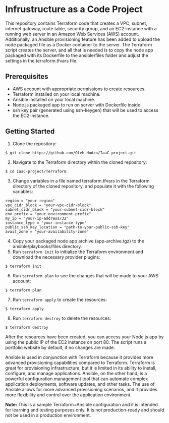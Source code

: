 # Infrustructure as a Code Project

This repository contains Terraform code that creates a VPC, subnet, internet gateway, route table, security group, and an EC2 instance with a running web server in an Amazon Web Services (AWS) account. Additionally, an Ansible provisioning feature has been added to upload the node packaged file as a Docker container to the server. The Terraform script creates the server, and all that is needed is to copy the node app packaged with its Dockerfile to the ansible/files folder and adjust the settings in the terraform.tfvars file.

## Prerequisites

- AWS account with appropriate permissions to create resources.
- Terraform installed on your local machine.
- Ansible installed on your local machine.
- Node.js packaged app to run on server with Dockerfile inside
- ssh key pair (generated using ssh-keygen) that will be used to access the EC2 instance.

## Getting Started

1. Clone the repository:
```
$ git clone https://github.com/Oleh-Hudzo/IaaC-project.git
```
2. Navigate to the Terraform directory within the cloned repository:
```
$ cd IaaC-project/Terraform
```
3. Change variables in a file named terraform.tfvars in the Terraform directory of the cloned repository, and populate it with the following variables:
```
region = "your-region"
vpc_cidr_block = "your-vpc-cidr-block"
subnet_cidr_block = "your-subnet-cidr-block"
env_prefix = "your-environment-prefix"
my_ip = "your-ip-address/32"
instance_type = "your-instance-type"
public_ssh_key_location = "path-to-your-public-ssh-key"
avail_zone = "your-availability-zone"
```
4. Copy your packaged node app archive (app-archive.tgz) to the ansible/playbooks/files directory.
5. Run `terraform init` to initialize the Terraform environment and download the necessary provider plugins:
```
$ terraform init
```
6. Run `terraform plan` to see the changes that will be made to your AWS account:
```
$ terraform plan
```
7. Run `terraform apply` to create the resources:
```
$ terraform apply
```
8. Run `terraform destroy` to delete the resources:
```
$ terraform destroy
```

After the resources have been created, you can access your Node.js app by using the public IP of the EC2 instance on port 80. The script runs a portfolio website by default, if no changes are made.


Ansible is used in conjunction with Terraform because it provides more advanced provisioning capabilities compared to Terraform. Terraform is great for provisioning infrastructure, but it is limited in its ability to install, configure, and manage applications. Ansible, on the other hand, is a powerful configuration management tool that can automate complex application deployments, software updates, and other tasks. The use of Ansible allows for more advanced provisioning scenarios, and it provides more flexibility and control over the application environment.

**Note:** This is a sample Terraform+Ansible configuration and it is intended for learning and testing purposes only. It is not production-ready and should not be used in a production environment.
